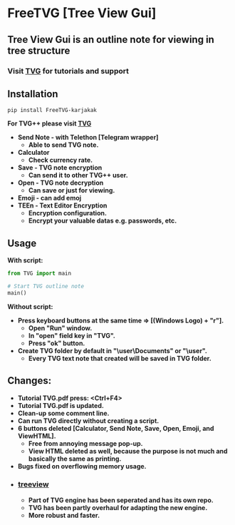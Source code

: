 # FreeTVG [Tree View Gui]
## **Tree View Gui is an outline note for viewing in tree structure**
### **Visit [TVG](https://treeviewgui.work) for tutorials and support**
## Installation
```pip install FreeTVG-karjakak```

**For TVG++ please visit [TVG](https://treeviewgui.work)**

* **Send Note - with Telethon [Telegram wrapper]**
    * **Able to send TVG note.**
* **Calculator**
    * **Check currency rate.**
* **Save - TVG note encryption**
    * **Can send it to other TVG++ user.**
* **Open - TVG note decryption**
    * **Can save or just for viewing.**
* **Emoji - can add emoj**
* **TEEn - Text Editor Encryption**
    * **Encryption configuration.**
    * **Encrypt your valuable datas e.g. passwords, etc.**
## Usage
**With script:**
```Python
from TVG import main

# Start TVG outline note
main()
```
**Without script:**
* **Press keyboard buttons at the same time => [(Windows Logo) + "r"].**
    * **Open "Run" window.**
    * **In "open" field key in "TVG".**
    * **Press "ok" button.**
* **Create TVG folder by default in "\user\Documents" or "\user".**
    * **Every TVG text note that created will be saved in TVG folder.**
## Changes:
* **Tutorial TVG.pdf press: <Ctrl+F4>**
* **Tutorial TVG.pdf is updated.**
* **Clean-up some comment line.**
* **Can run TVG directly without creating a script.**
* **6 buttons deleted [Calculator, Send Note, Save, Open, Emoji, and ViewHTML].**
    * **Free from annoying message pop-up.**
    * **View HTML deleted as well, because the purpose is not much and basically the same as printing.**
* **Bugs fixed on overflowing memory usage.**
* ### [treeview](https://github.com/kakkarja/TV)
    * **Part of TVG engine has been seperated and has its own repo.**
    * **TVG has been partly overhaul for adapting the new engine.**
    * **More robust and faster.**